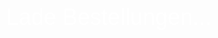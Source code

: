 <!DOCTYPE html>
<html>
<head>
  <meta charset="UTF-8">
  <style>
    body {
      margin: 0;
      font-size: 36px;
      color: white;
      background: transparent;
      font-family: Arial, sans-serif;
    }
  </style>
</head>
<body>
  <div id="output">Lade Bestellungen...</div>

  <script>
    async function fetchSheet() {
      try {
        const res = await fetch('[DEIN_GOOGLE_SHEET_CSV_LINK](https://docs.google.com/spreadsheets/d/e/2PACX-1vQdSj0RbxYCxSztdK0zlPzZAvR_R2xrG5qLRHU6uJBcG4bNKcJhLlTzXNf4i-TrV9DDXsGoCFi0qMvp/pubhtml?gid=0&single=true)');
        const text = await res.text();
        const rows = text.trim().split("\n");
        const last = rows[rows.length - 1].split(",");
        document.getElementById("output").innerText =
          `🛍️ Danke an ${last[0]} für den Kauf von ${last[1]}!`;
      } catch (e) {
        document.getElementById("output").innerText = "Fehler beim Laden";
      }
    }
    fetchSheet();
    setInterval(fetchSheet, 15000); // alle 15 Sekunden aktualisieren
  </script>
</body>
</html>
